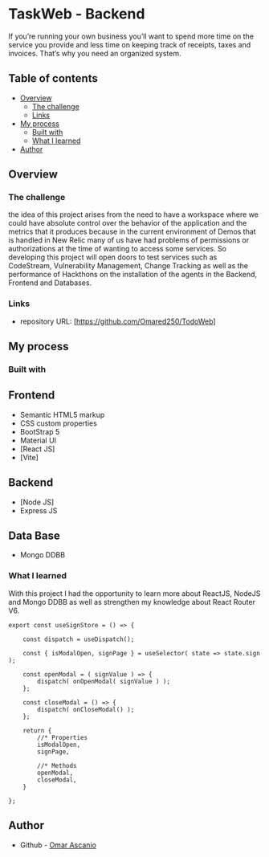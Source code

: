 # TaskWeb - Backend
If you’re running your own business you’ll want to spend more time on the service you provide and less time on keeping track of receipts, taxes and invoices. That’s why you need an organized system.

## Table of contents

- [Overview](#overview)
  - [The challenge](#the-challenge)
  - [Links](#links)
- [My process](#my-process)
  - [Built with](#built-with)
  - [What I learned](#what-i-learned)
- [Author](#author)

## Overview

### The challenge

the idea of this project arises from the need to have a workspace where we could have absolute control over the behavior of the application and the metrics that it produces 
because in the current environment of Demos that is handled in New Relic many of us have had problems of permissions or authorizations at the time of wanting to access some services. 
So developing this project will open doors to test services such as CodeStream, Vulnerability Management, Change Tracking as well as the performance of Hackthons on the installation of 
the agents in the Backend, Frontend and Databases.

### Links

- repository URL: [https://github.com/Omared250/TodoWeb]

## My process

### Built with

## Frontend

- Semantic HTML5 markup
- CSS custom properties
- BootStrap 5
- Material UI
- [React JS]
- [Vite]

## Backend

- [Node JS]
- Express JS

## Data Base
- Mongo DDBB

### What I learned

With this project I had the opportunity to learn more about ReactJS, NodeJS and Mongo DDBB as well as strengthen my knowledge about React Router V6.

```
export const useSignStore = () => {

    const dispatch = useDispatch();

    const { isModalOpen, signPage } = useSelector( state => state.sign );

    const openModal = ( signValue ) => {
        dispatch( onOpenModal( signValue ) );
    };

    const closeModal = () => {
        dispatch( onCloseModal() );
    };

    return {
        //* Properties
        isModalOpen,
        signPage,

        //* Methods
        openModal,
        closeModal,
    }

};
```

## Author

- Github - [Omar Ascanio](https://github.com/Omared250)
